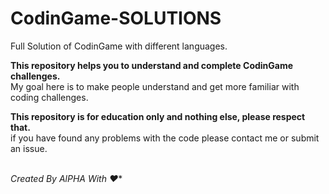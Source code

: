 # CodinGame-SOLUTIONS
Full Solution of CodinGame with different languages.<br>

**This repository helps you to understand and complete CodinGame challenges.**<br>
My goal here is to make people understand and get more familiar with coding challenges.<br>

**This repository is for education only and nothing else, please respect that.**<br>
if you have found any problems with the code please contact me or submit an issue.<br><br>

*Created By AlPHA With ❤️**
